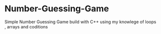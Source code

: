 # Number-Guessing-Game
Simple Number Guessing Game build with C++
using my knowlege of loops , arrays and coditions
